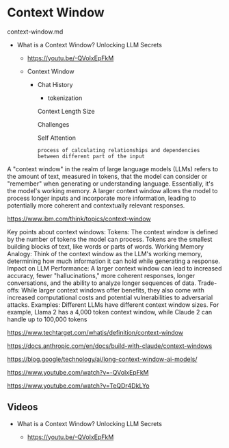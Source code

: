 # Context Window

context-window.md

*   What is a Context Window? Unlocking LLM Secrets
    
    *   https://youtu.be/-QVoIxEpFkM


    *   Context Window

        *   Chat History

            *   tokenization

            Context Length Size

            Challenges

            Self Attention

                process of calculating relationships and dependencies between different part of the input
                


A "context window" in the realm of large language models (LLMs) refers to the amount of text, measured in tokens, that the model can consider or "remember" when generating or understanding language. Essentially, it's the model's working memory. A larger context window allows the model to process longer inputs and incorporate more information, leading to potentially more coherent and contextually relevant responses. 

https://www.ibm.com/think/topics/context-window

Key points about context windows:
Tokens:
The context window is defined by the number of tokens the model can process. Tokens are the smallest building blocks of text, like words or parts of words. 
Working Memory Analogy:
Think of the context window as the LLM's working memory, determining how much information it can hold while generating a response. 
Impact on LLM Performance:
A larger context window can lead to increased accuracy, fewer "hallucinations," more coherent responses, longer conversations, and the ability to analyze longer sequences of data. 
Trade-offs:
While larger context windows offer benefits, they also come with increased computational costs and potential vulnerabilities to adversarial attacks. 
Examples:
Different LLMs have different context window sizes. For example, Llama 2 has a 4,000 token context window, while Claude 2 can handle up to 100,000 tokens

https://www.techtarget.com/whatis/definition/context-window

https://docs.anthropic.com/en/docs/build-with-claude/context-windows

https://blog.google/technology/ai/long-context-window-ai-models/

https://www.youtube.com/watch?v=-QVoIxEpFkM

https://www.youtube.com/watch?v=TeQDr4DkLYo


## Videos

*   What is a Context Window? Unlocking LLM Secrets

    *   https://youtu.be/-QVoIxEpFkM



